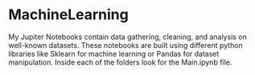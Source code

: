 # MachineLearning
My Jupiter Notebooks contain data gathering, cleaning, and analysis on well-known datasets. These notebooks are built using different python libraries like Sklearn for machine learning or Pandas for dataset manipulation. Inside each of the folders look for the Main.ipynb file.


